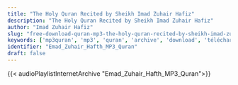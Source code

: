 ```yaml
---
title: "The Holy Quran Recited by Sheikh Imad Zuhair Hafiz"
description: "The Holy Quran Recited by Sheikh Imad Zuhair Hafiz"
author: "Imad Zuhair Hafiz"
slug: "free-download-quran-mp3-the-holy-quran-recited-by-sheikh-imad-zuhair-hafiz"
keywords: ['mp3quran', 'mp3', 'quran', 'archive', 'download', 'télécharger', 'coran', 'islam', 'Emad', 'Zuhair', 'imad', 'zouhair', 'emed', 'zuhayr', 'imed', 'zouhayr', 'عماد', 'زهير', 'حافظ', 'قرآن', 'مصحف', 'مرتل', 'مجود', 'القرآن', 'الكريم', 'المصحف', 'المرتل', 'المجود', 'إسلام', 'تحميل']
identifier: "Emad_Zuhair_Hafth_MP3_Quran"
draft: false
---
```


{{< audioPlaylistInternetArchive "Emad_Zuhair_Hafth_MP3_Quran">}}
